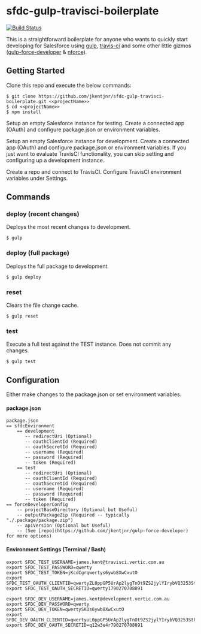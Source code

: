# sfdc-gulp-travisci-boilerplate

[![Build Status](https://travis-ci.org/jkentjnr/sfdc-gulp-travisci-boilerplate.svg?branch=master)](https://travis-ci.org/jkentjnr/sfdc-gulp-travisci-boilerplate)

This is a straightforward boilerplate for anyone who wants to quickly start developing for Salesforce using [gulp](http://gulpjs.com/), [travis-ci](https://travis-ci.com) and some other little gizmos ([gulp-force-developer](https://github.com/jkentjnr/gulp-force-developer) & [nforce](https://github.com/kevinohara80/nforce)).


## Getting Started

Clone this repo and execute the below commands:

	$ git clone https://github.com/jkentjnr/sfdc-gulp-travisci-boilerplate.git <<projectName>>
    $ cd <<projectName>>
    $ npm install

Setup an empty Salesforce instance for testing.
Create a connected app (OAuth) and configure package.json or environment variables.

Setup an empty Salesforce instance for development.
Create a connected app (OAuth) and configure package.json or environment variables.
If you just want to evaluate TravisCI functionality, you can skip setting and configuring up a development instance.

Create a repo and connect to TravisCI.
Configure TravisCI environment variables under Settings.

## Commands

### deploy (recent changes)
Deploys the most recent changes to development.

    $ gulp

### deploy (full package)
Deploys the full package to development.

    $ gulp deploy

### reset
Clears the file change cache.

    $ gulp reset

### test
Execute a full test against the TEST instance.
Does not commit any changes.

    $ gulp test

## Configuration

Either make changes to the package.json or set environment variables.

#### package.json

```
package.json
== sfdcEnvironment
    == development
       -- redirectUri (Optional)
       -- oauthClientId (Required)
       -- oauthSecretId (Required)
       -- username (Required)
       -- password (Required)
       -- token (Required)
    == test
       -- redirectUri (Optional)
       -- oauthClientId (Required)
       -- oauthSecretId (Required)
       -- username (Required)
       -- password (Required)
       -- token (Required)
== forceDeveloperConfig
    -- projectBaseDirectory (Optional but Useful)
    -- outputPackageZip (Required -- typically "./.package/package.zip")
    -- apiVersion (Optional but Useful) 
    -- (See [repo](https://github.com/jkentjnr/gulp-force-developer) for more options)
```

#### Environment Settings (Terminal / Bash)

```
export SFDC_TEST_USERNAME=james.kent@travisci.vertic.com.au
export SFDC_TEST_PASSWORD=qwerty
export SFDC_TEST_TOKEN=jKcdCgrqwertys6ywb8XwCxutO
export SFDC_TEST_OAUTH_CLIENTID=qwertyZL0ppGP5UrAp2lygTnOt9ZS2jylYIrybVQ3253StPRH56CQds04pzLyzlMNVmKHVXUcLAdUap_MhSIXe
export SFDC_TEST_OAUTH_SECRETID=qwerty1790270708891

export SFDC_DEV_USERNAME=james.kent@development.vertic.com.au
export SFDC_DEV_PASSWORD=qwerty
export SFDC_DEV_TOKEN=qwertySKDs6ywb8XwCxutO
export SFDC_DEV_OAUTH_CLIENTID=qwertyuL0ppGP5UrAp2lygTnOt9ZS2jylYIrybVQ3253StPRH56CQds04pzLyzlMNVmKHVXUcLAdUap_MhSIXe
export SFDC_DEV_OAUTH_SECRETID=q12w3e4r790270708891
```
